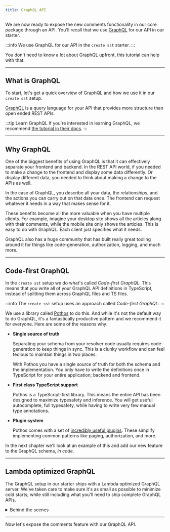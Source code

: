```yaml
---
title: GraphQL API
---
```


We are now ready to expose the new comments functionality in our core package through an API. You'll recall that we use [GraphQL](https://graphql.org) for our API in our starter.

:::info
We use GraphQL for our API in the `create sst` starter.
:::

You don't need to know a lot about GraphQL upfront, this tutorial can help with that.

---

## What is GraphQL

To start, let's get a quick overview of GraphQL and how we use it in our `create sst` setup.

[GraphQL](https://graphql.org) is a query language for your API that provides more structure than open ended REST APIs.

:::tip Learn GraphQL
If you're interested in learning GraphQL, we recommend [the tutorial in their docs](https://graphql.org/learn/).
:::

---

## Why GraphQL

One of the biggest benefits of using GraphQL is that it can effectively separate your frontend and backend. In the REST API world, if you needed to make a change to the frontend and display some data differently. Or display different data, you needed to think about making a change to the APIs as well.

In the case of GraphQL, you describe all your data, the relationships, and the actions you can carry out on that data once. The frontend can request whatever it needs in a way that makes sense for it.

These benefits become all the more valuable when you have multiple clients. For example, imagine your desktop site shows all the articles along with their comments, while the mobile site only shows the articles. This is easy to do with GraphQL. Each client just specifies what it needs.

GraphQL also has a huge community that has built really great tooling around it for things like code-generation, authorization, logging, and much more.

---

## Code-first GraphQL

In the `create sst` setup we do what's called _Code-first GraphQL_. This means that you write all of your GraphQL API definitions in TypeScript, instead of splitting them across GraphQL files and TS files.

:::info
The `create sst` setup uses an approach called _Code-first GraphQL_.
:::

We use a library called [Pothos](https://pothos-graphql.dev/) to do this. And while it's not the default way to do GraphQL, it's a fantastically productive pattern and we recommend it for everyone. Here are some of the reasons why:

- **Single source of truth**

  Separating your schema from your resolver code usually requires code-generation to keep things in sync. This is a clunky workflow and can feel tedious to maintain things in two places.

  With Pothos you have a single source of truth for both the schema and the implementation. You only have to write the definitions once in TypeScript for your entire application; backend and frontend.

- **First class TypeScript support**

  Pothos is a TypeScript-first library. This means the entire API has been designed to maximize typesafety and inference. You will get useful autocomplete, full typesafety, while having to write very few manual type annotations.

- **Plugin system**

  Pothos comes with a set of [incredibly useful plugins](https://pothos-graphql.dev/docs/plugins). These simplify implementing common patterns like paging, authorization, and more.

In the next chapter we'll look at an example of this and add our new feature to the GraphQL schema, _in code_.

---

## Lambda optimized GraphQL

The GraphQL setup in our starter ships with a Lambda optimized GraphQL server. We've taken care to make sure it's as small as possible to minimize cold starts; while still including what you'll need to ship complete GraphQL APIs.

<details>
<summary>Behind the scenes</summary>

Let's take a look at how this is all wired up.

1. First, as we talked about in [Project Structure](project-structure.md#stacks) chapter, our GraphQL API is defined in `stacks/Api.ts`.

   ```ts titlte="stacks/Api.ts"
   routes: {
    "POST /graphql": {
      type: "graphql",
      function: {
        handler: "packages/functions/src/graphql/graphql.handler",
      },
      pothos: {
        schema: "packages/functions/src/graphql/schema.ts",
        output: "packages/graphql/schema.graphql",
        commands: [
          "cd packages/graphql && npx @genql/cli --output ./genql --schema ./schema.graphql --esm",
        ],
      },
    },
   },
   ```

   Our API has a single route at `/graphql`. It's an [`ApiPothosRouteProps`](../constructs/Api.md#apipothosrouteprops).

   Let's look at what we are configuring here:

   - The `handler` points to where the Lambda function is.
   - The `schema` is the reference to a GraphQL schema. More on this in a second.
   - The `output` is where Pothos outputs the GraphQL schema to a file. By writing to a file, we are able to use other tools in the GraphQL ecosystem.
   - Finally, the `commands` let you specify any scripts you want to run after the schema has been generated. We'll look at what we are running below.

2. The GraphQL schema is specified in `packages/functions/src/graphql/schema.ts`.

   ```ts title="services/functions/graphql/schema.ts"
   import { builder } from "./builder";

   import "./types/article";

   export const schema = builder.toSchema({});
   ```

   It's doing two things:

   1. Get the Pothos [`SchemaBuilder`](https://pothos-graphql.dev/docs/guide/schema-builder) that we define in `packages/functions/src/graphql/builder.ts`.

      ```ts title="packages/functions/src/graphql/builder.ts"
      import SchemaBuilder from "@pothos/core";

      export const builder = new SchemaBuilder({});

      builder.queryType({});
      builder.mutationType({});
      ```

      This creates a new instance that we'll use to build out our GraphQL schema.

   2. Import all our GraphQL schema types. Right now we only have the one for our article, `./types/article`. These use the `builder` from above to build out our schema. We'll look at this in detail in the [next chapter](add-api-types.md).

   3. Finally, get the GraphQL schema from Pothos by running `builder.toSchema()`.

3. We then pass the GraphQL schema into the Lambda optimized GraphQL handler, `GraphQLHandler`, that we talked about above.

   It's defined in `packages/functions/src/graphql/graphql.ts`.

   ```ts title="packages/functions/src/graphql/graphql.ts"
   import { schema } from "./schema";
   import { GraphQLHandler } from "sst/node/graphql";

   export const handler = GraphQLHandler({
     schema,
   });
   ```

4. Finally, we are running a script after our schema has been generated.

   ```bash
   npx genql --output ./graphql/genql --schema ./graphql/schema.graphql --esm
   ```

   We are using [Genql](https://genql.vercel.app), to generate a typed GraphQL client to the `--output` directory. It uses the GraphQL schema that Pothos generates in the `--schema` directory. We'll be using this later in our frontend React app.

   We internally have a watcher that regenerates the typed frontend client when we make changes to our Pothos schema. So the pipeline looks like:

   1. Detect changes in the Pothos schema.
   2. Generate a standard GraphQL schema.
   3. Generate our typed frontend GraphQL client from the schema.

</details>

---

Now let's expose the comments feature with our GraphQL API.
